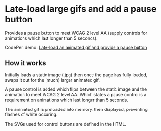 
<h1>Late-load large gifs and add a pause button</h1>

Provides a pause button to meet WCAG 2 level AA (supply controls for animations which last longer than 5 seconds).

CodePen demo: <a href="http://codepen.io/2kool2/pen/kkNLYO">Late-load an animated gif and provide a pause button</a>

<h2>How it works</h2>

Initially loads a static image (.jpg) then once the page has fully loaded, swaps it out for the (much) larger animated gif.

A pause control is added which flips between the static image and the animation to meet WCAG 2 level AA. Which states a pause control is a requirement on animations which last longer than 5 seconds.

The animated gif is preloaded into memory, then displayed, preventing flashes of white occuring.

The SVGs used for control buttons are defined in the HTML.
